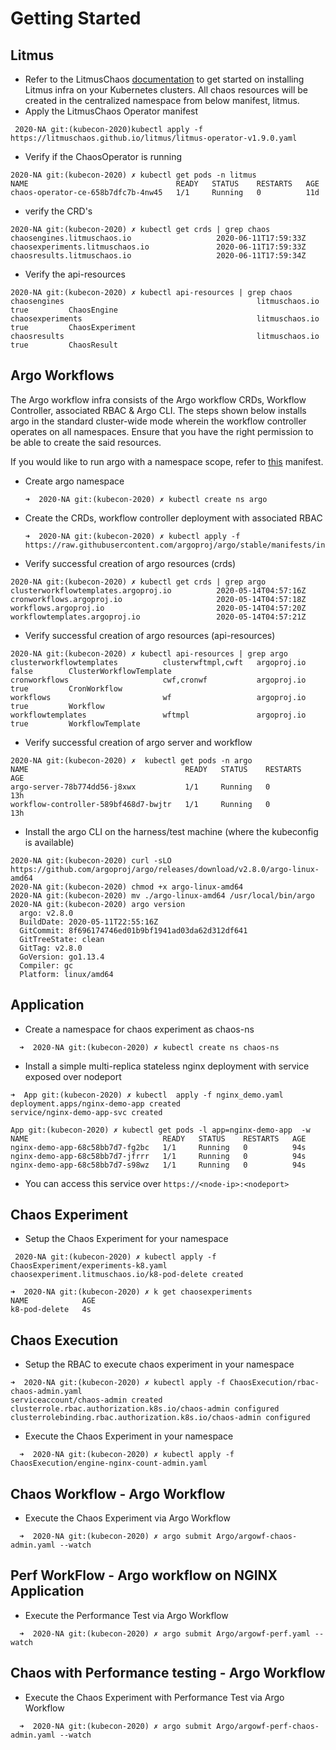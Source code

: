 # Getting Started
## Litmus
- Refer to the LitmusChaos [documentation](https://docs.litmuschaos.io) to get started on installing Litmus infra on your
Kubernetes clusters. All chaos resources will be created in the centralized namespace from below manifest, litmus.
- Apply the LitmusChaos Operator manifest
```
 2020-NA git:(kubecon-2020)kubectl apply -f https://litmuschaos.github.io/litmus/litmus-operator-v1.9.0.yaml
```
- Verify if the ChaosOperator is running
```
2020-NA git:(kubecon-2020) ✗ kubectl get pods -n litmus
NAME                                 READY   STATUS    RESTARTS   AGE
chaos-operator-ce-658b7dfc7b-4nw45   1/1     Running   0          11d
```
- verify the CRD's
```
2020-NA git:(kubecon-2020) ✗ kubectl get crds | grep chaos
chaosengines.litmuschaos.io                   2020-06-11T17:59:33Z
chaosexperiments.litmuschaos.io               2020-06-11T17:59:33Z
chaosresults.litmuschaos.io                   2020-06-11T17:59:34Z
```
- Verify the api-resources
```
2020-NA git:(kubecon-2020) ✗ kubectl api-resources | grep chaos
chaosengines                                           litmuschaos.io                 true         ChaosEngine
chaosexperiments                                       litmuschaos.io                 true         ChaosExperiment
chaosresults                                           litmuschaos.io                 true         ChaosResult
```
## Argo Workflows
The Argo workflow infra consists of the Argo workflow CRDs, Workflow Controller, associated RBAC & Argo CLI. The steps
shown below installs argo in the standard cluster-wide mode wherein the workflow controller operates on all
namespaces. Ensure that you have the right permission to be able to create the said resources.

If you would like to run argo with a namespace scope, refer to [this](https://github.com/argoproj/argo/blob/master/manifests/namespace-install.yaml) manifest.

- Create argo namespace
  ```
  ➜  2020-NA git:(kubecon-2020) ✗ kubectl create ns argo
  ```
- Create the CRDs, workflow controller deployment with associated RBAC
  ```
  ➜  2020-NA git:(kubecon-2020) ✗ kubectl apply -f https://raw.githubusercontent.com/argoproj/argo/stable/manifests/install.yaml
  ```
- Verify successful creation of argo resources (crds)
```
2020-NA git:(kubecon-2020) ✗ kubectl get crds | grep argo
clusterworkflowtemplates.argoproj.io          2020-05-14T04:57:16Z
cronworkflows.argoproj.io                     2020-05-14T04:57:18Z
workflows.argoproj.io                         2020-05-14T04:57:20Z
workflowtemplates.argoproj.io                 2020-05-14T04:57:21Z
```
- Verify successful creation of argo resources (api-resources)
```
2020-NA git:(kubecon-2020) ✗ kubectl api-resources | grep argo
clusterworkflowtemplates          clusterwftmpl,cwft   argoproj.io                    false        ClusterWorkflowTemplate
cronworkflows                     cwf,cronwf           argoproj.io                    true         CronWorkflow
workflows                         wf                   argoproj.io                    true         Workflow
workflowtemplates                 wftmpl               argoproj.io                    true         WorkflowTemplate
```
- Verify successful creation of argo server and workflow
```
2020-NA git:(kubecon-2020) ✗  kubectl get pods -n argo
NAME                                   READY   STATUS    RESTARTS   AGE
argo-server-78b774dd56-j8xwx           1/1     Running   0          13h
workflow-controller-589bf468d7-bwjtr   1/1     Running   0          13h
```
- Install the argo CLI on the harness/test machine (where the kubeconfig is available)
```
2020-NA git:(kubecon-2020) curl -sLO https://github.com/argoproj/argo/releases/download/v2.8.0/argo-linux-amd64
2020-NA git:(kubecon-2020) chmod +x argo-linux-amd64
2020-NA git:(kubecon-2020) mv ./argo-linux-amd64 /usr/local/bin/argo
2020-NA git:(kubecon-2020) argo version
  argo: v2.8.0
  BuildDate: 2020-05-11T22:55:16Z
  GitCommit: 8f696174746ed01b9bf1941ad03da62d312df641
  GitTreeState: clean
  GitTag: v2.8.0
  GoVersion: go1.13.4
  Compiler: gc
  Platform: linux/amd64
```
## Application
- Create a namespace for chaos experiment as chaos-ns
```
  ➜  2020-NA git:(kubecon-2020) ✗ kubectl create ns chaos-ns
```
- Install a simple multi-replica stateless nginx deployment with service exposed over nodeport
```
➜  App git:(kubecon-2020) ✗ kubectl  apply -f nginx_demo.yaml
deployment.apps/nginx-demo-app created
service/nginx-demo-app-svc created
  ```
  ```
App git:(kubecon-2020) ✗ kubectl get pods -l app=nginx-demo-app  -w
NAME                              READY   STATUS    RESTARTS   AGE
nginx-demo-app-68c58bb7d7-fg2bc   1/1     Running   0          94s
nginx-demo-app-68c58bb7d7-jfrrr   1/1     Running   0          94s
nginx-demo-app-68c58bb7d7-s98wz   1/1     Running   0          94s
  ```
- You can access this service over `https://<node-ip>:<nodeport>`
## Chaos Experiment
- Setup the Chaos Experiment for your namespace
```
 2020-NA git:(kubecon-2020) ✗ kubectl apply -f ChaosExperiment/experiments-k8.yaml
chaosexperiment.litmuschaos.io/k8-pod-delete created
```
```
➜  2020-NA git:(kubecon-2020) ✗ k get chaosexperiments
NAME            AGE
k8-pod-delete   4s
  ```
## Chaos Execution
- Setup the RBAC to execute chaos experiment in your namespace
```
➜  2020-NA git:(kubecon-2020) ✗ kubectl apply -f ChaosExecution/rbac-chaos-admin.yaml
serviceaccount/chaos-admin created
clusterrole.rbac.authorization.k8s.io/chaos-admin configured
clusterrolebinding.rbac.authorization.k8s.io/chaos-admin configured
  ```
- Execute the Chaos Experiment in your namespace
```
  ➜  2020-NA git:(kubecon-2020) ✗ kubectl apply -f ChaosExecution/engine-nginx-count-admin.yaml
  ```
## Chaos Workflow - Argo Workflow
- Execute the Chaos Experiment via Argo Workflow
```
  ➜  2020-NA git:(kubecon-2020) ✗ argo submit Argo/argowf-chaos-admin.yaml --watch
  ```
## Perf WorkFlow - Argo workflow on NGINX Application
- Execute the Performance Test via Argo Workflow
```
  ➜  2020-NA git:(kubecon-2020) ✗ argo submit Argo/argowf-perf.yaml --watch
  ```
## Chaos with Performance testing - Argo Workflow
- Execute the Chaos Experiment with Performance Test via Argo Workflow
```
  ➜  2020-NA git:(kubecon-2020) ✗ argo submit Argo/argowf-perf-chaos-admin.yaml --watch
```
